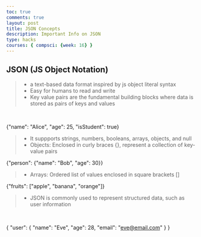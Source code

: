 ```yaml
---
toc: true
comments: true
layout: post
title: JSON Concepts
description: Important Info on JSON
type: hacks
courses: { compsci: {week: 16} }
---
```


## JSON (JS Object Notation)
>- a text-based data format inspired by js object literal syntax
>- Easy for humans to read and write
>- Key value pairs are the fundamental building blocks where data is stored as pairs of keys and values 
<br>

{"name": "Alice", "age": 25, "isStudent": true}
<br>

>- It suppports strings, numbers, booleans, arrays, objects, and null
>- Objects: Enclosed in curly braces {}, represent a collection of key-value pairs

{"person": {"name": "Bob", "age": 30}}
<br>

>- Arrays: Ordered list of values enclosed in square brackets []

{"fruits": ["apple", "banana", "orange"]}
<br>

>- JSON is commonly used to represent structured data, such as user information

<br>

{
  "user": {
    "name": "Eve",
    "age": 28,
    "email": "eve@email.com"
  }
}


